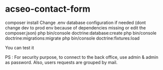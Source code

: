 # acseo-contact-form

composer install
Change .env database configuration if needed (dont change dev to prod env because of dependencies missing or edit the composer.json)
php bin/console doctrine:database:create
php bin/console doctrine:migrations:migrate
php bin/console doctrine:fixtures:load

You can test it

PS : For security purpose, to connect to the back office, use admin & admin as password. Also, users requests are grouped by mail.
